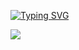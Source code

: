 [![Typing SVG](https://readme-typing-svg.herokuapp.com?font=&size=50&duration=1000&color=20D3FC&center=true&vCenter=true&width=1000&lines=Scroll+Down)](https://git.io/typing-svg)
<!-- Image Map Generated by http://www.image-map.net/ -->

<!-- BACKGROUND -->
<img src="iceberg-react.jpg" usemap="#image-map">

<map name="image-map">
    <area target="_blank" alt="My Linkedin" title="My Linkedin" href="https://www.linkedin.com/in/zakariabeji/" coords="777,3039,500,3131" shape="rect">
</map>


